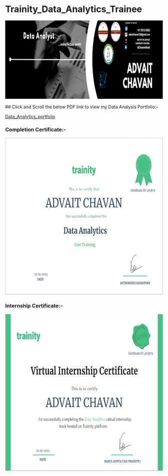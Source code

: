 # Trainity_Data_Analytics_Trainee
<p align = "left"><img src = "https://github.com/ADVAIT135/Trainity_Data_Analytics_Trainee/blob/main/ADVAIT%20CHAVAN%20Linked%20In%20Banner.png" / height = "250" / width "4000"></p>
## Click and Scroll the below PDF link to view my Data Analysis Portfolio:-

[Data_Analytics_portfolio](https://advait135.github.io/Trainity_Data_Analytics_Trainee/Data_Analytics_portfolio.pdf)


<p><h3> Completion Certificate:- </h3></p>
<p align="left"> 
  <img src="https://github.com/ADVAIT135/Trainity_Data_Analytics_Trainee/blob/main/certificate%20--%20Completion.PNG" / height ="500"/ width="800">
</p>
<p><h3> Internship Certificate:- </h3></p>
<p align="left">
  <img src="https://github.com/ADVAIT135/Trainity_Data_Analytics_Trainee/blob/main/certificate%20--%20Internship.PNG" / height ="500"/ width="800">
</p>
